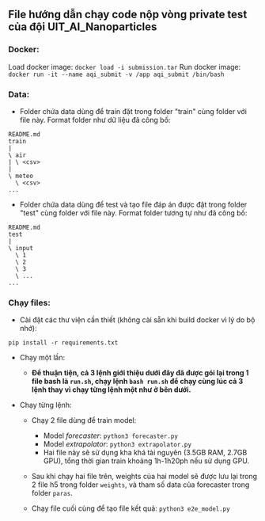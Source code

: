 ## File hướng dẫn chạy code nộp vòng private test của đội UIT_AI_Nanoparticles

### Docker:

Load docker image: `docker load -i submission.tar`
Run docker image: `docker run -it --name aqi_submit -v /app aqi_submit /bin/bash`

### Data:
- Folder chứa data dùng để train đặt trong folder "train" cùng folder với file này. Format folder như dữ liệu đã công bố:
```
README.md
train
|
\ air
| \ <csv>
|
\ meteo
  \ <csv>
...
```

- Folder chứa data dùng để test và tạo file đáp án được đặt trong folder "test" cùng folder với file này. Format folder tương tự như đã công bố:
```
README.md
test
|
\ input
  \ 1
  \ 2
  \ 3
  \ ...
...
```

### Chạy files:
- Cài đặt các thư viện cần thiết (không cài sẵn khi build docker vì lý do bộ nhớ):
```
pip install -r requirements.txt
```

- Chạy một lần:
    + __Để thuận tiện, cả 3 lệnh giới thiệu dưới đây đã được gói lại trong 1 file bash là `run.sh`, chạy lệnh `bash run.sh` để chạy cùng lúc cả 3 lệnh thay vì chạy từng lệnh một như ở bên dưới.__

- Chạy từng lệnh:
    - Chạy 2 file dùng để train model:
        + Model _forecaster_: `python3 forecaster.py`
        + Model _extrapolator_: `python3 extrapolator.py`
        + Hai file này sẽ sử dụng kha khá tài nguyên (3.5GB RAM, 2.7GB GPU), tổng thời gian train khoảng 1h-1h20ph nếu sử dụng GPU.

    - Sau khi chạy hai file trên, weights của hai model sẽ được lưu lại trong 2 file h5 trong folder `weights`, và tham số data của forecaster trong folder `paras`.

    - Chạy file cuối cùng để tạo file kết quả: `python3 e2e_model.py`